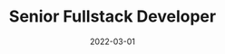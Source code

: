 ---
title: "Senior Fullstack Developer"
company: "Steno via Zupa"
employment: "Contractor"
date: 2022-03-01
highlights: [
  'Planned out and created sprints with the project lead.',
  'Designed wireframe in collaboration with the designer.',
  'Translated Adobe XD design into responsive web design.',
  'Wrote "download builder" in vanilla JavaScript.'
]
skills: ['Umbraco', 'JavaScript', 'HTML', 'CSS', 'Responsive Web Design' ,'Adobe XD']
website: 'https://levlivet.online/'
---